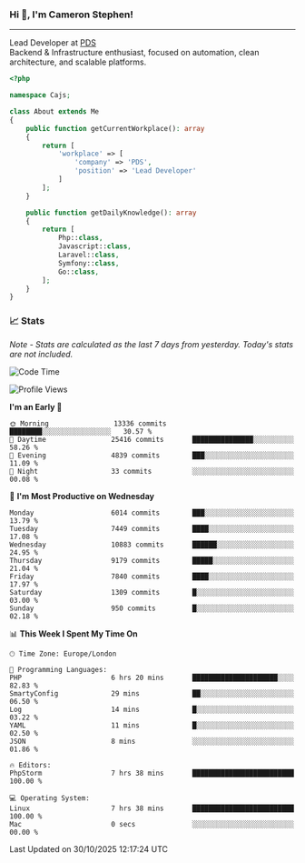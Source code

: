 ### Hi 👋, I'm Cameron Stephen!

---

Lead Developer at [PDS](https://prindatasolutions.co.uk)  
Backend & Infrastructure enthusiast, focused on automation, clean architecture, and scalable platforms.


```php
<?php

namespace Cajs;

class About extends Me
{
    public function getCurrentWorkplace(): array
    {
        return [
            'workplace' => [
                'company' => 'PDS',
                'position' => 'Lead Developer'
            ]
        ];
    }

    public function getDailyKnowledge(): array
    {
        return [
            Php::class,
            Javascript::class,
            Laravel::class,
            Symfony::class,
            Go::class,
        ];
    }
}
```

### 📈 Stats
<p><em>Note - Stats are calculated as the last 7 days from yesterday. Today's stats are not included.</em></p>


<!--START_SECTION:waka-->
![Code Time](http://img.shields.io/badge/Code%20Time-4%2C749%20hrs%2048%20mins-blue)

![Profile Views](http://img.shields.io/badge/Profile%20Views-0-blue)

**I'm an Early 🐤** 

```text
🌞 Morning                13336 commits       ████████░░░░░░░░░░░░░░░░░   30.57 % 
🌆 Daytime                25416 commits       ███████████████░░░░░░░░░░   58.26 % 
🌃 Evening                4839 commits        ███░░░░░░░░░░░░░░░░░░░░░░   11.09 % 
🌙 Night                  33 commits          ░░░░░░░░░░░░░░░░░░░░░░░░░   00.08 % 
```
📅 **I'm Most Productive on Wednesday** 

```text
Monday                   6014 commits        ███░░░░░░░░░░░░░░░░░░░░░░   13.79 % 
Tuesday                  7449 commits        ████░░░░░░░░░░░░░░░░░░░░░   17.08 % 
Wednesday                10883 commits       ██████░░░░░░░░░░░░░░░░░░░   24.95 % 
Thursday                 9179 commits        █████░░░░░░░░░░░░░░░░░░░░   21.04 % 
Friday                   7840 commits        ████░░░░░░░░░░░░░░░░░░░░░   17.97 % 
Saturday                 1309 commits        █░░░░░░░░░░░░░░░░░░░░░░░░   03.00 % 
Sunday                   950 commits         █░░░░░░░░░░░░░░░░░░░░░░░░   02.18 % 
```


📊 **This Week I Spent My Time On** 

```text
🕑︎ Time Zone: Europe/London

💬 Programming Languages: 
PHP                      6 hrs 20 mins       █████████████████████░░░░   82.83 % 
SmartyConfig             29 mins             ██░░░░░░░░░░░░░░░░░░░░░░░   06.50 % 
Log                      14 mins             █░░░░░░░░░░░░░░░░░░░░░░░░   03.22 % 
YAML                     11 mins             █░░░░░░░░░░░░░░░░░░░░░░░░   02.50 % 
JSON                     8 mins              ░░░░░░░░░░░░░░░░░░░░░░░░░   01.86 % 

🔥 Editors: 
PhpStorm                 7 hrs 38 mins       █████████████████████████   100.00 % 

💻 Operating System: 
Linux                    7 hrs 38 mins       █████████████████████████   100.00 % 
Mac                      0 secs              ░░░░░░░░░░░░░░░░░░░░░░░░░   00.00 % 
```


 Last Updated on 30/10/2025 12:17:24 UTC
<!--END_SECTION:waka-->
